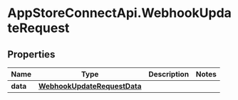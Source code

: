 # AppStoreConnectApi.WebhookUpdateRequest

## Properties

Name | Type | Description | Notes
------------ | ------------- | ------------- | -------------
**data** | [**WebhookUpdateRequestData**](WebhookUpdateRequestData.md) |  | 


